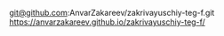 git@github.com:AnvarZakareev/zakrivayuschiy-teg-f.git
https://anvarzakareev.github.io/zakrivayuschiy-teg-f/
